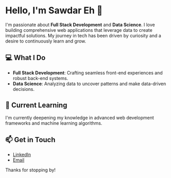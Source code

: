 # Hello, I'm Sawdar Eh 👋

I'm passionate about **Full Stack Development** and **Data Science**. I love building comprehensive web applications that leverage data to create impactful solutions. My journey in tech has been driven by curiosity and a desire to continuously learn and grow.

## 💻 What I Do
- **Full Stack Development**: Crafting seamless front-end experiences and robust back-end systems.
- **Data Science**: Analyzing data to uncover patterns and make data-driven decisions.

## 🌱 Current Learning
I'm currently deepening my knowledge in advanced web development frameworks and machine learning algorithms.

## 📫 Get in Touch
- [LinkedIn](https://www.linkedin.com/in/sawd-dar-eh)
- [Email](mailto:ehdar140759@gmail.com)

Thanks for stopping by!

